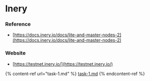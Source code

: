 # Inery

### Reference

* [https://docs.inery.io/docs/lite-and-master-nodes-2](https://docs.inery.io/docs/lite-and-master-nodes-2)

### Website

* [https://testnet.inery.io/](https://testnet.inery.io/)

{% content-ref url="task-1.md" %}
[task-1.md](task-1.md)
{% endcontent-ref %}
